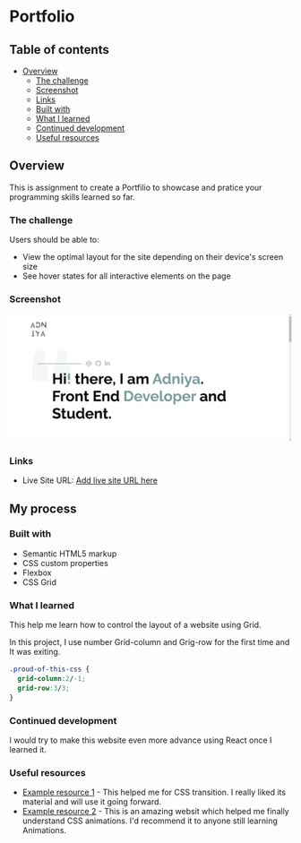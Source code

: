 # Portfolio

## Table of contents

- [Overview](#overview)
  - [The challenge](#the-challenge)
  - [Screenshot](#screenshot)
  - [Links](#links)
  - [Built with](#built-with)
  - [What I learned](#what-i-learned)
  - [Continued development](#continued-development)
  - [Useful resources](#useful-resources)



## Overview
This is assignment to create a Portfilio to showcase and pratice your programming skills learned so far.

### The challenge

Users should be able to:

- View the optimal layout for the site depending on their device's screen size
- See hover states for all interactive elements on the page

### Screenshot

![Desktop Design](Screenshot%20from%202023-09-01%2001-05-57.png)

### Links

- Live Site URL: [Add live site URL here](https://cheery-mooncake-dbb9e2.netlify.app/)

## My process

### Built with

- Semantic HTML5 markup
- CSS custom properties
- Flexbox
- CSS Grid


### What I learned
This help me learn how to control the layout of a website using Grid.

In this project, I use number Grid-column and Grig-row for the first time and It was exiting. 

```css
.proud-of-this-css {
  grid-column:2/-1;
  grid-row:3/3;
}
```


### Continued development

I would try to make this website even more advance using React once I learned it.

### Useful resources

- [Example resource 1](https://developer.mozilla.org/en-US/) - This helped me for CSS transition. I really liked its material and will use it going forward.
- [Example resource 2](https://www.w3schools.com/) - This is an amazing websit  which helped me finally understand CSS animations. I'd recommend it to anyone still learning Animations.



